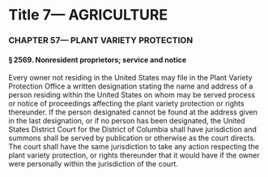 
# Title 7— AGRICULTURE
### CHAPTER 57— PLANT VARIETY PROTECTION
#### § 2569. Nonresident proprietors; service and notice

Every owner not residing in the United States may file in the Plant Variety Protection Office a written designation stating the name and address of a person residing within the United States on whom may be served process or notice of proceedings affecting the plant variety protection or rights thereunder. If the person designated cannot be found at the address given in the last designation, or if no person has been designated, the United States District Court for the District of Columbia shall have jurisdiction and summons shall be served by publication or otherwise as the court directs. The court shall have the same jurisdiction to take any action respecting the plant variety protection, or rights thereunder that it would have if the owner were personally within the jurisdiction of the court.
